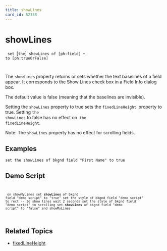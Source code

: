 ```yaml
---
title: showLines
card_id: 82338
---
```


# showLines

<code> set </code>[<code>the</code>]<code> showLines of [ph:field] ¬     to [ph:trueOrFalse]

</code>The <code>showLines</code> property returns or sets whether the text baselines of a field appear. It corresponds to the Show Lines check box in a Field Info dialog box.

The default value is false (meaning that the baselines are invisible). 

 Setting the <code>showLines</code> property to true sets the <code>fixedLineHeight </code>property to true. Setting <code>the showLines</code> to false has no effect on<code> the fixedLineHeight</code>.

Note: The <code>showLines</code> property  has no effect for scrolling fields. 


## Examples

```
set the showLines of bkgnd field "First Name" to true
```

## Demo Script

<code><pre>
<code><pre>
on showMyLines
 set <b>showLines </b>of bkgnd field "demo script" to "true"
 set the style of bkgnd field "demo script" to rect -- to show lines
 wait 2 seconds
 set the style of bkgnd field "demo script" to scrolling
 set <b>showLines </b>of bkgnd field "demo script" to "false"
end showMyLines
</pre></code>
</pre></code>

## Related Topics

* [fixedLineHeight](/HyperTalkReference/properties/fixedLineHeight)
